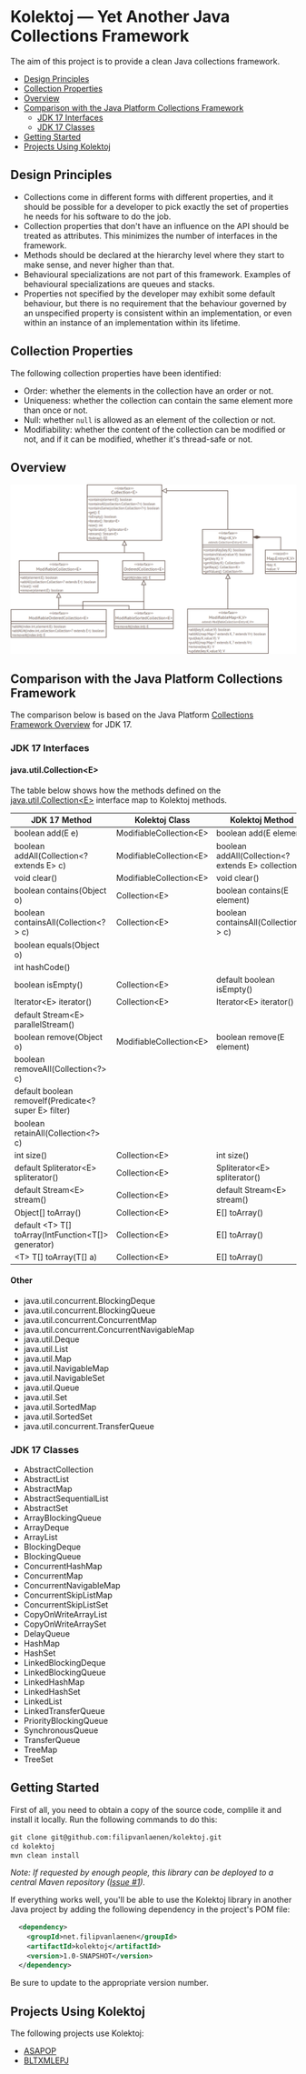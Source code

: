 # Kolektoj — Yet Another Java Collections Framework

The aim of this project is to provide a clean Java collections framework.

* [Design Principles](#design-principles)
* [Collection Properties](#collection-properties)
* [Overview](#overview)
* [Comparison with the Java Platform Collections Framework](#comparison-with-the-java-platform-collections-framework)
  * [JDK 17 Interfaces](#jdk-17-interfaces)
  * [JDK 17 Classes](#jdk-17-classes)
* [Getting Started](#getting-started)
* [Projects Using Kolektoj](#projects-using-kolektoj)

## Design Principles

* Collections come in different forms with different properties, and it should be possible for a developer to pick
  exactly the set of properties he needs for his software to do the job.
* Collection properties that don't have an influence on the API should be treated as attributes. This minimizes the
  number of interfaces in the framework.
* Methods should be declared at the hierarchy level where they start to make sense, and never higher than that.
* Behavioural specializations are not part of this framework. Examples of behavioural specializations are queues and
  stacks.
* Properties not specified by the developer may exhibit some default behaviour, but there is no requirement that the
  behaviour governed by an unspecified property is consistent within an implementation, or even within an instance of an
  implementation within its lifetime.

## Collection Properties

The following collection properties have been identified:

* Order: whether the elements in the collection have an order or not.
* Uniqueness: whether the collection can contain the same element more than once or not.
* Null: whether `null` is allowed as an element of the collection or not.
* Modifiability: whether the content of the collection can be modified or not, and if it can be modified, whether it's
  thread-safe or not.

## Overview

![Overview](Overview.png)

## Comparison with the Java Platform Collections Framework

The comparison below is based on the Java Platform
[Collections Framework Overview](https://docs.oracle.com/en/java/javase/17/docs/api/java.base/java/util/doc-files/coll-overview.html)
for JDK 17.

### JDK 17 Interfaces

#### java.util.Collection&lt;E>

The table below shows how the methods defined on the
[java.util.Collection&lt;E>](https://docs.oracle.com/en/java/javase/17/docs/api/java.base/java/util/Collection.html)
interface map to Kolektoj methods.

| JDK 17 Method                                             | Kolektoj Class             | Kolektoj Method                                       |
|-----------------------------------------------------------|----------------------------|-------------------------------------------------------|
| boolean add(E e)                                          | ModifiableCollection&lt;E> | boolean add(E element)                                |
| boolean addAll(Collection&lt;? extends E> c)              | ModifiableCollection&lt;E> | boolean addAll(Collection&lt;? extends E> collection) |
| void clear()                                              | ModifiableCollection&lt;E> | void clear()                                          |
| boolean contains(Object o)                                | Collection&lt;E>           | boolean contains(E element)                           |
| boolean containsAll(Collection&lt;?> c)                   | Collection&lt;E>           | boolean containsAll(Collection&lt;?> c)               |
| boolean equals(Object o)                                  |                            |                                                       |
| int hashCode()                                            |                            |                                                       |
| boolean isEmpty()                                         | Collection&lt;E>           | default boolean isEmpty()                             |
| Iterator&lt;E> iterator()                                 | Collection&lt;E>           | Iterator&lt;E> iterator()                             |
| default Stream&lt;E> parallelStream()                     |                            |                                                       |
| boolean remove(Object o)                                  | ModifiableCollection&lt;E> | boolean remove(E element)                             |
| boolean removeAll(Collection&lt;?> c)                     |                            |                                                       |
| default boolean removeIf(Predicate&lt;? super E> filter)  |                            |                                                       |
| boolean retainAll(Collection&lt;?> c)                     |                            |                                                       |
| int size()                                                | Collection&lt;E>           | int size()                                            |
| default Spliterator&lt;E> spliterator()                   | Collection&lt;E>           | Spliterator&lt;E> spliterator()                       |
| default Stream&lt;E> stream()                             | Collection&lt;E>           | default Stream&lt;E> stream()                         |
| Object[] toArray()                                        | Collection&lt;E>           | E[] toArray()                                         |
| default &lt;T> T[] toArray(IntFunction&lt;T[]> generator) | Collection&lt;E>           | E[] toArray()                                         |
| &lt;T> T[] toArray(T[] a)                                 | Collection&lt;E>           | E[] toArray()                                         |


#### Other

* java.util.concurrent.BlockingDeque
* java.util.concurrent.BlockingQueue
* java.util.concurrent.ConcurrentMap
* java.util.concurrent.ConcurrentNavigableMap
* java.util.Deque
* java.util.List
* java.util.Map
* java.util.NavigableMap
* java.util.NavigableSet
* java.util.Queue
* java.util.Set
* java.util.SortedMap
* java.util.SortedSet
* java.util.concurrent.TransferQueue

### JDK 17 Classes

* AbstractCollection
* AbstractList
* AbstractMap
* AbstractSequentialList
* AbstractSet
* ArrayBlockingQueue
* ArrayDeque
* ArrayList
* BlockingDeque
* BlockingQueue
* ConcurrentHashMap
* ConcurrentMap
* ConcurrentNavigableMap
* ConcurrentSkipListMap
* ConcurrentSkipListSet
* CopyOnWriteArrayList
* CopyOnWriteArraySet
* DelayQueue
* HashMap
* HashSet
* LinkedBlockingDeque
* LinkedBlockingQueue
* LinkedHashMap
* LinkedHashSet
* LinkedList
* LinkedTransferQueue
* PriorityBlockingQueue
* SynchronousQueue
* TransferQueue
* TreeMap
* TreeSet

## Getting Started

First of all, you need to obtain a copy of the source code, complile it and install it locally. Run the following
commands to do this:

```
git clone git@github.com:filipvanlaenen/kolektoj.git
cd kolektoj
mvn clean install
```

*Note: If requested by enough people, this library can be deployed to a central Maven repository
([Issue #1](https://github.com/filipvanlaenen/kolektoj/issues/1)).*

If everything works well, you'll be able to use the Kolektoj library in another Java project by adding the following
dependency in the project's POM file:

```xml
  <dependency>
    <groupId>net.filipvanlaenen</groupId>
    <artifactId>kolektoj</artifactId>
    <version>1.0-SNAPSHOT</version>
  </dependency>
```

Be sure to update to the appropriate version number.

## Projects Using Kolektoj

The following projects use Kolektoj:
* [ASAPOP](https://github.com/filipvanlaenen/asapop)
* [BLTXMLEPJ](https://github.com/filipvanlaenen/bltxmlepj)
